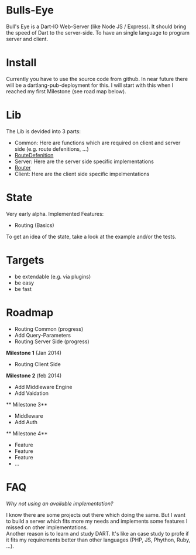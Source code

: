 Bulls-Eye
=========

Bull's Eye is a Dart-IO Web-Server (like Node JS / Express). It should bring the speed of Dart to the server-side. To have an single language to program server and client.

Install
=========

Currently you have to use the source code from github.
In near future there will be a dartlang-pub-deployment for this. I will start with this when I reached my first Milestone (see road map below).

Lib
=========
The Lib is devided into 3 parts:
* Common: Here are functions which are required on client and server side (e.g. route defenitions, ...)
 * [RouteDefenition](https://github.com/SoftHai/Bulls-Eye/blob/master/doc/RouteDefenition.md)
* Server: Here are the server side specific implementations
 * [Router](https://github.com/SoftHai/Bulls-Eye/blob/master/doc/Router.md)
* Client: Here are the client side specific impelmentations

State
=========
Very early alpha.
Implemented Features:
* Routing (Basics)

To get an idea of the state, take a look at the example and/or the tests.

Targets
=========
* be extendable (e.g. via plugins)
* be easy
* be fast


Roadmap
=========
* Routing Common (progress)
 * Add Query-Parameters
* Routing Server Side (progress)

**Milestone 1** (Jan 2014)

* Routing Client Side

**Milestone 2** (feb 2014)

* Add Middleware Engine
 * Add Vaidation

** Milestone 3**

* Middleware
 * Add Auth

** Milestone 4**

* Feature
* Feature
* Feature
* ...

FAQ
=========
*Why not using an available implementation?*

I know there are some projects out there which doing the same. But I want to build a server which fits more my needs and implements some features I missed on other implementations. <br/>
Another reason is to learn and study DART. It's like an case study to profe if it fits my requirements better than other languages (PHP, JS, Phython, Ruby, ...).
